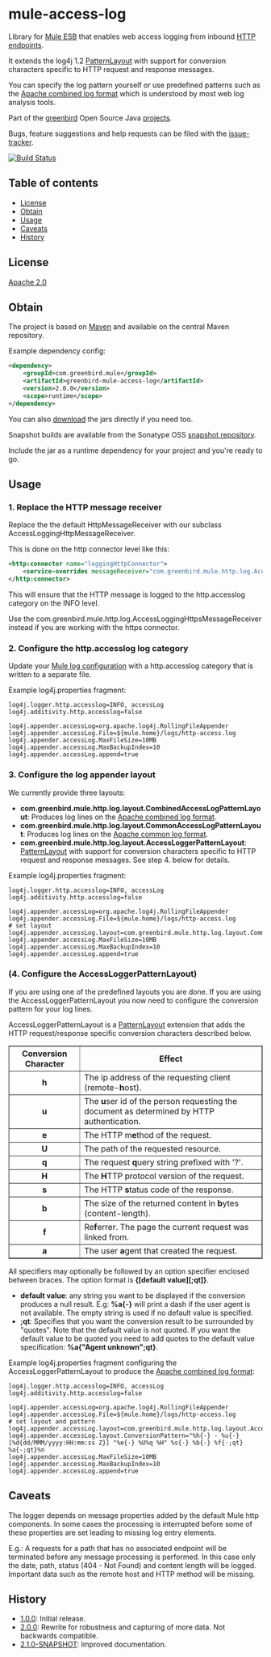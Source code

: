 # mule-access-log
Library for [Mule ESB] that enables web access logging from inbound [HTTP endpoints].

It extends the log4j 1.2 [PatternLayout] with support for conversion characters specific to HTTP request 
and response messages.

You can specify the log pattern yourself or use predefined patterns such as the [Apache combined log format] which is
understood by most web log analysis tools.

Part of the [greenbird] Open Source Java [projects].

Bugs, feature suggestions and help requests can be filed with the [issue-tracker].

[![Build Status][build-badge]][build-link]

## Table of contents
- [License](#license)
- [Obtain](#obtain)
- [Usage](#usage)
- [Caveats](#caveats)
- [History](#history)


## License
[Apache 2.0]

## Obtain
The project is based on [Maven] and available on the central Maven repository.

Example dependency config:

```xml
<dependency>
    <groupId>com.greenbird.mule</groupId>
    <artifactId>greenbird-mule-access-log</artifactId>
    <version>2.0.0</version>
    <scope>runtime</scope>
</dependency>
```

You can also [download] the jars directly if you need too.

Snapshot builds are available from the Sonatype OSS [snapshot repository].

Include the jar as a runtime dependency for your project and you're ready to go.

## Usage

### 1. Replace the HTTP message receiver
Replace the the default HttpMessageReceiver with our subclass AccessLoggingHttpMessageReceiver.

This is done on the http connector level like this:
```xml
<http:connector name="loggingHttpConnector">
    <service-overrides messageReceiver="com.greenbird.mule.http.log.AccessLoggingHttpMessageReceiver"/>
</http:connector>
``` 

This will ensure that the HTTP message is logged to the http.accesslog category on the INFO level.

Use the com.greenbird.mule.http.log.AccessLoggingHttpsMessageReceiver instead if you are working with the https connector.

### 2. Configure the http.accesslog log category
Update your [Mule log configuration] with a http.accesslog category that is written to a separate file.

Example log4j.properties fragment:

```
log4j.logger.http.accesslog=INFO, accessLog
log4j.additivity.http.accesslog=false

log4j.appender.accessLog=org.apache.log4j.RollingFileAppender
log4j.appender.accessLog.File=${mule.home}/logs/http-access.log
log4j.appender.accessLog.MaxFileSize=10MB
log4j.appender.accessLog.MaxBackupIndex=10
log4j.appender.accessLog.append=true
```

### 3. Configure the log appender layout
We currently provide three layouts:
* <b>com.greenbird.mule.http.log.layout.CombinedAccessLogPatternLayout</b>: Produces log lines on the [Apache combined log format].
* <b>com.greenbird.mule.http.log.layout.CommonAccessLogPatternLayout</b>: Produces log lines on the [Apache common log format].
* <b>com.greenbird.mule.http.log.layout.AccessLoggerPatternLayout</b>: [PatternLayout] with support for conversion characters specific to HTTP request and response messages. See step 4. below for details.

Example log4j.properties fragment:
```
log4j.logger.http.accesslog=INFO, accessLog
log4j.additivity.http.accesslog=false

log4j.appender.accessLog=org.apache.log4j.RollingFileAppender
log4j.appender.accessLog.File=${mule.home}/logs/http-access.log
# set layout
log4j.appender.accessLog.layout=com.greenbird.mule.http.log.layout.CommonAccessLogPatternLayout
log4j.appender.accessLog.MaxFileSize=10MB
log4j.appender.accessLog.MaxBackupIndex=10
log4j.appender.accessLog.append=true
```

### (4. Configure the AccessLoggerPatternLayout)
If you are using one of the predefined layouts you are done. If you are using the AccessLoggerPatternLayout you now
need to configure the conversion pattern for your log lines.

AccessLoggerPatternLayout is a [PatternLayout] extension that adds the HTTP request/response 
specific conversion characters described below.

<table border="1" CELLPADDING="8">
    <tr><th>Conversion Character</th> <th>Effect</th></tr>
    <tr>
        <td align=center><b>h</b></td>
        <td>The ip address of the requesting client (remote-<b>h</b>ost).</td>
    </tr>
    <tr>
        <td align=center><b>u</b></td>
        <td>The <b>u</b>ser id of the person requesting the document as determined by HTTP authentication.</td>
    </tr>
    <tr>
        <td align=center><b>e</b></td>
        <td>The HTTP m<b>e</b>thod of the request.</td>
    </tr>
    <tr>
        <td align=center><b>U</b></td>
        <td>The path of the requested resource.</td>
    </tr>
    <tr>
        <td align=center><b>q</b></td>
        <td>The request <b>q</b>uery string prefixed with '?'.</td>
    </tr>
    <tr>
        <td align=center><b>H</b></td>
        <td>The <b>H</b>TTP protocol version of the request.</td>
    </tr>
    <tr>
        <td align=center><b>s</b></td>
        <td>The HTTP <b>s</b>tatus code of the response.</td>
    </tr>
    <tr>
        <td align=center><b>b</b></td>
        <td>The size of the returned content in <b>b</b>ytes (content-length).</td>
    </tr>
    <tr>
        <td align=center><b>f</b></td>
        <td>Re<b>f</b>errer. The page the current request was linked from.</td>
    </tr>
    <tr>
        <td align=center><b>a</b></td>
        <td>The user <b>a</b>gent that created the request.
    </tr>
</table>

All specifiers may optionally be followed by an option specifier enclosed between braces. The option format
is <b>{[default value][;qt]}</b>.

* <b>default value</b>: any string you want to be displayed if the conversion produces a
null result. E.g: <b>%a{-}</b> will print a dash if the user agent is not available. The empty string is used if no default value is specified.
* <b>;qt</b>: Specifies that you want the conversion result to be surrounded by "quotes". Note that the default value is not quoted. If you want the default value to be quoted you need to add quotes to the default value specification: <b>%a{"Agent unknown";qt}</b>.


Example log4j.properties fragment configuring the AccessLoggerPatternLayout to produce the [Apache combined log format]:

```
log4j.logger.http.accesslog=INFO, accessLog
log4j.additivity.http.accesslog=false

log4j.appender.accessLog=org.apache.log4j.RollingFileAppender
log4j.appender.accessLog.File=${mule.home}/logs/http-access.log
# set layout and pattern
log4j.appender.accessLog.layout=com.greenbird.mule.http.log.layout.AccessLoggerPatternLayout
log4j.appender.accessLog.layout.ConversionPattern="%h{-} - %u{-} [%d{dd/MMM/yyyy:HH:mm:ss Z}] "%e{-} %U%q %H" %s{-} %b{-} %f{-;qt} %a{-;qt}%n
log4j.appender.accessLog.MaxFileSize=10MB
log4j.appender.accessLog.MaxBackupIndex=10
log4j.appender.accessLog.append=true
```

## Caveats
The logger depends on message properties added by the default Mule http components. In some cases the 
processing is interrupted before some of these properties are set leading to missing log entry elements.

E.g.: A requests for a path that has no associated endpoint will be terminated before any message processing is performed.
In this case only the date, path, status (404 - Not Found) and content length will be logged. 
Important data such as the remote host and HTTP method will be missing.

## History
- [1.0.0]: Initial release.
- [2.0.0]: Rewrite for robustness and capturing of more data. Not backwards compatible.
- [2.1.0-SNAPSHOT]: Improved documentation.

[1.0.0]:                      https://github.com/greenbird/mule-access-log/issues?milestone=2&state=closed
[2.0.0]:                      https://github.com/greenbird/mule-access-log/issues?milestone=3&state=closed
[2.1.0-SNAPSHOT]:             https://github.com/greenbird/mule-access-log/issues?milestone=1&state=all
[Apache 2.0]:                 http://www.apache.org/licenses/LICENSE-2.0.html
[Apache combined log format]: http://httpd.apache.org/docs/1.3/logs.html#combined
[Apache common log format]:   http://httpd.apache.org/docs/1.3/logs.html#common
[build-badge]:                https://build.greenbird.com/job/mule-access-log/badge/icon
[build-link]:                 https://build.greenbird.com/job/mule-access-log/
[download]:                   http://search.maven.org/#search|ga|1|greenbird-mule-access-log
[greenbird]:                  http://greenbird.com/
[issue-tracker]:              https://github.com/greenbird/mule-access-log/issues
[HTTP endpoints]:             http://www.mulesoft.org/documentation/display/current/HTTP+Transport+Reference
[Maven]:                      http://maven.apache.org/
[Mule ESB]:                   http://www.mulesoft.org/
[Mule log configuration]:     http://www.mulesoft.org/documentation/display/current/Logging+With+Mule+ESB+3.x
[PatternLayout]:              http://logging.apache.org/log4j/1.2/apidocs/org/apache/log4j/PatternLayout.html
[projects]:                   http://greenbird.github.io/
[snapshot repository]:        https://oss.sonatype.org/content/repositories/snapshots/com/greenbird/mule/greenbird-mule-access-log

